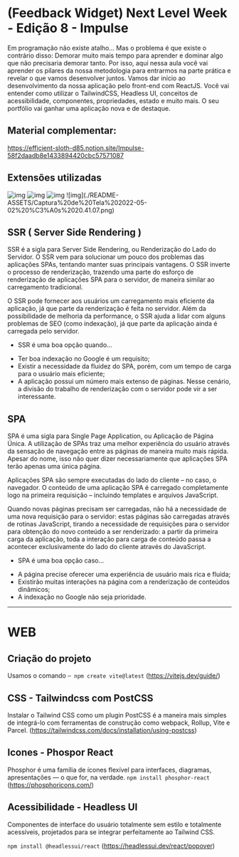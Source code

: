 # (Feedback Widget) Next Level Week - Edição 8 - Impulse

Em programação não existe atalho... Mas o problema é que existe o contrário disso: Demorar muito mais tempo para aprender e dominar algo que não precisaria demorar tanto. Por isso, aqui nessa aula você vai aprender os pilares da nossa metodologia para entrarmos na parte prática e revelar o que vamos desenvolver juntos. Vamos dar início ao desenvolvimento da nossa aplicação pelo front-end com ReactJS. Você vai entender como utilizar o TailwindCSS, Headless UI, conceitos de acessibilidade, componentes, propriedades, estado e muito mais. O seu portfólio vai ganhar uma aplicação nova e de destaque.

## Material complementar:
https://efficient-sloth-d85.notion.site/Impulse-58f2daadb8e1433894420cbc57571087

## Extensões utilizadas
![img](./README-ASSETS//Captura%20de%20Tela%202022-05-02%20%C3%A0s%2020.39.55.png)
![img](./README-ASSETS/Captura%20de%20Tela%202022-05-02%20%C3%A0s%2020.40.18.png)
![img](./README-ASSETS/Captura%20de%20Tela%202022-05-02%20%C3%A0s%2020.40.30.png)
![img](./README-ASSETS/Captura%20de%20Tela%202022-05-02%20%C3%A0s%2020.41.07.png\)


## SSR ( Server Side Rendering )

SSR é a sigla para Server Side Rendering, ou Renderização do Lado do Servidor. O SSR vem para solucionar um pouco dos problemas das aplicações SPAs, tentando manter suas principais vantagens. O SSR inverte o processo de renderização, trazendo uma parte do esforço de renderização de aplicações SPA para o servidor, de maneira similar ao carregamento tradicional.

O SSR pode fornecer aos usuários um carregamento mais eficiente da aplicação, já que parte da renderização é feita no servidor. Além da possibilidade de melhoria da performance, o SSR ajuda a lidar com alguns problemas de SEO (como indexação), já que parte da aplicação ainda é carregada pelo servidor.

- SSR é uma boa opção quando…

* Ter boa indexação no Google é um requisito;
* Existir a necessidade da fluidez do SPA, porém, com um tempo de carga para o usuário mais eficiente;
* A aplicação possui um número mais extenso de páginas. Nesse cenário, a divisão do trabalho de renderização com o servidor pode vir a ser interessante.

## SPA

SPA é uma sigla para Single Page Application, ou Aplicação de Página Única. A utilização de SPAs traz uma melhor experiência do usuário através da sensação de navegação entre as páginas de maneira muito mais rápida. Apesar do nome, isso não quer dizer necessariamente que aplicações SPA terão apenas uma única página.

Aplicações SPA são sempre executadas do lado do cliente – no caso, o navegador. O conteúdo de uma aplicação SPA é carregado completamente logo na primeira requisição – incluindo templates e arquivos JavaScript.

Quando novas páginas precisam ser carregadas, não há a necessidade de uma nova requisição para o servidor: estas páginas são carregadas através de rotinas JavaScript, tirando a necessidade de requisições para o servidor para obtenção do novo conteúdo a ser renderizado: a partir da primeira carga da aplicação, toda a interação para carga de conteúdo passa a acontecer exclusivamente do lado do cliente através do JavaScript.

- SPA é uma boa opção caso…

* A página precise oferecer uma experiência de usuário mais rica e fluída;
* Existirão muitas interações na página com a renderização de conteúdos dinâmicos;
* A indexação no Google não seja prioridade.

------------------------------------------------------------

# WEB 

## Criação do projeto

Usamos o comando ```─ npm create vite@latest``` (https://vitejs.dev/guide/)

## CSS - Tailwindcss com PostCSS

Instalar o Tailwind CSS como um plugin PostCSS é a maneira mais simples de integrá-lo com ferramentas de construção como webpack, Rollup, Vite e Parcel. (https://tailwindcss.com/docs/installation/using-postcss)

## Icones - Phospor React

Phosphor é uma família de ícones flexível para interfaces, diagramas, apresentações —  o que for, na verdade. ``` npm install phosphor-react ``` (https://phosphoricons.com/)


## Acessibilidade - Headless UI

Componentes de interface do usuário totalmente sem estilo e totalmente acessíveis, projetados para se integrar perfeitamente ao Tailwind CSS.

```npm install @headlessui/react``` (https://headlessui.dev/react/popover)



